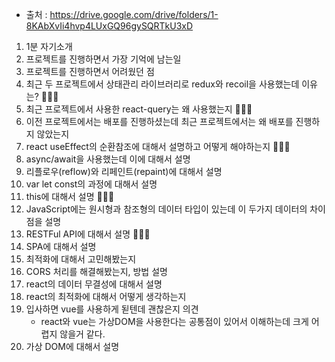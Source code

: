 - 출처 : https://drive.google.com/drive/folders/1-8KAbXvIi4hvp4LUxGQ96gySQRTkU3xD


1. 1분 자기소개
2. 프로젝트를 진행하면서 가장 기억에 남는일
3. 프로젝트를 진행하면서 어려웠던 점
4. 최근 두 프로젝트에서 상태관리 라이브러리로 redux와 recoil을 사용했는데 이유는? 📛📛📛 
5. 최근 프로젝트에서 사용한 react-query는 왜 사용했는지 📛📛📛 
6. 이전 프로젝트에서는 배포를 진행하셨는데 최근 프로젝트에서는 왜 배포를 진행하지 않았는지
7. react useEffect의 순환참조에 대해서 설명하고 어떻게 해야하는지 📛📛📛 
8. async/await을 사용했는데 이에 대해서 설명
9. 리플로우(reflow)와 리페인트(repaint)에 대해서 설명
10. var let const의 과정에 대해서 설명
11. this에 대해서 설명 📛📛📛 
12. JavaScript에는 원시형과 참조형의 데이터 타입이 있는데 이 두가지 데이터의 차이점을 설명
13. RESTFul API에 대해서 설명 📛📛📛 
14. SPA에 대해서 설명
15. 최적화에 대해서 고민해봤는지
16. CORS 처리를 해결해봤는지, 방법 설명
17. react의 데이터 무결성에 대해서 설명
18. react의 최적화에 대해서 어떻게 생각하는지
19. 입사하면 vue를 사용하게 됟텐데 괜찮은지 의견
    - react와 vue는 가상DOM을 사용한다는 공통점이 있어서 이해하는데 크게 어렵지 않을거 같다.
20. 가상 DOM에 대해서 설명 